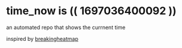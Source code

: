 # time_now is (( 1697036400092 ))

an automated repo that shows the currnent time

inspired by [breakingheatmap](https://github.com/breakingheatmap/breakingheatmap)